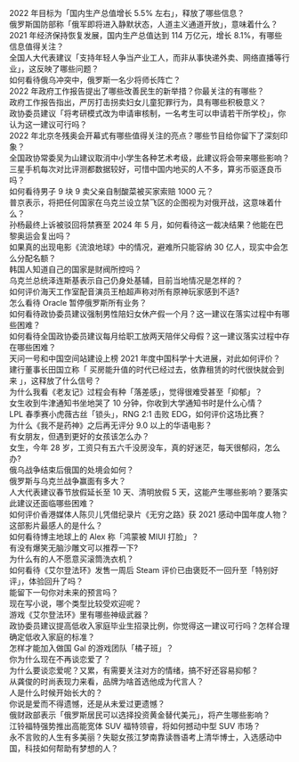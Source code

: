 2022 年目标为「国内生产总值增长 5.5% 左右」，释放了哪些信息？  
俄罗斯国防部称「俄军即将进入静默状态，人道主义通道开放」，意味着什么？  
2021 年经济保持恢复发展，国内生产总值达到 114 万亿元，增长 8.1%，有哪些信息值得关注？  
全国人大代表建议「支持年轻人争当产业工人，而非从事快递外卖、网络直播等行业」，这反映了哪些问题？  
如何看待俄乌冲突中，俄罗斯一名少将师长阵亡？  
2022 年政府工作报告提出了哪些改善民生的新举措？你最关注的有哪些？  
政府工作报告指出，严厉打击拐卖妇女儿童犯罪行为，具有哪些积极意义？  
政协委员建议「将考研模式改为申请审核制，一名考生可以申请若干所学校」，你认为这一建议可行吗？  
2022 年北京冬残奥会开幕式有哪些值得关注的亮点？哪些节目给你留下了深刻印象？  
全国政协常委吴为山建议取消中小学生各种艺术考级，此建议将会带来哪些影响？  
三星手机每次对比评测都数据较好，可惜中国内地买的人不多，算劣币驱逐良币吗？  
如何看待男子 9 块 9 卖父亲自制酸菜被买家索赔 1000 元？  
普京表示，将把任何国家在乌克兰设立禁飞区的企图视为对俄开战，这意味着什么？  
孙杨最终上诉被驳回将禁赛至 2024 年 5 月，如何看待这一裁决结果？他能在巴黎奥运会复出吗？  
如果真的出现电影《流浪地球》中的情况，避难所只能容纳 30 亿人，现实中会怎么分配名额？  
韩国人知道自己的国家是财阀所控吗？  
乌克兰总统泽连斯基表示自己仍身处基辅，目前当地情况是怎样的？  
如何评价海天工作室配音演员王柏超声称对所有原神玩家感到不适?  
怎么看待 Oracle 暂停俄罗斯所有业务？  
如何看待政协委员建议强制男性陪妇女休产假一个月？这一建议在落实过程中有哪些困难？  
如何看待全国政协委员建议每月给职工放两天陪伴父母假？这一建议落实过程中存在哪些困难？  
天问一号和中国空间站建设上榜 2021 年度中国科学十大进展，对此如何评价？  
建行董事长田国立称「 买房能升值的时代已经过去，依靠租赁的时代很快就会到来 」，这释放了什么信号？  
为什么我看《老友记》过程会有种「落差感」，觉得很难受甚至「抑郁」？  
女生收到牛津通知书坐地哭了 10 分钟，你收到大学通知书时是什么心情？  
LPL 春季赛小虎薇古丝「锁头」，RNG 2:1 击败 EDG，如何评价这场比赛？  
为什么《我不是药神》之后再无评分 9.0 以上的华语电影？  
有女朋友，但遇到更好的女孩该怎么办？  
女生，今年 28 岁，工资只有五六千没房没车，真的好迷茫，每天很郁闷，怎么办?  
俄乌战争结束后俄国的处境会如何？  
俄罗斯与乌克兰战争赢面有多大？  
人大代表建议春节放假延长至 10 天、清明放假 5 天，这能产生哪些影响？要落实此建议还面临哪些困难？  
如何评价香港媒体人陈贝儿凭借纪录片《无穷之路》获 2021 感动中国年度人物？这部影片最感人的是什么？  
如何看待博主地球上的 Alex 称「鸿蒙被 MIUI 打脸」？  
有没有爆笑无脑沙雕文可以推荐一下?  
为什么有的人不愿意买滚筒洗衣机？  
如何看待《艾尔登法环》发售一周后 Steam 评价已由褒贬不一回升至「特别好评」，体验回升了吗？  
能留下一句你对未来的预言吗？  
现在写小说，哪个类型比较受欢迎呢？  
游戏《艾尔登法环》里有哪些神级武器？  
政协委员建议提高低收入家庭毕业生招录比例，你觉得这一建议可行吗？怎样合理确定低收入家庭的标准？  
怎样才能加入做国 Gal 的游戏团队「橘子班」？  
你为什么现在不再谈恋爱了？  
为什么要谈恋爱呢？又累，有需要关注对方的情绪，搞不好还容易抑郁？  
从龚俊的时尚表现力来看，品牌为啥首选他成为代言人？  
人是什么时候开始长大的？  
你说是爱而不得遗憾，还是从未爱过更遗憾？  
俄财政部表示「俄罗斯居民可以选择投资黄金替代美元」，将产生哪些影响？  
江铃福特强势推出高能宽体 SUV 福特领睿，将如何撼动中型 SUV 市场？  
永不言败的人生有多美丽？失聪女孩江梦南靠读唇语考上清华博士，入选感动中国，科技如何帮助有梦想的人？  
